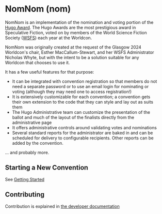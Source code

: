 # NomNom (nom)

NomNom is an implementation of the nomination and voting portion of the [Hugo Award](https://www.thehugoawards.org/). The Hugo Awards are the most prestigious award in Speculative Fiction, voted on by members of the World Science Fiction Society ([WSFS](https://wsfs.org)) each year at the Worldcon.

NomNom was originally created at the request of the Glasgow 2024 Worldcon's chair, Esther MacCallum-Stewart, and her WSFS Administrator Nicholas Whyte, but with the intent to be a solution suitable for any Worldcon that chooses to use it.

It has a few useful features for that purpose:

* It can be integrated with convention registration so that members do not need a separate password or to use an email login for nominating or voting (although they may need one to access registration!)
* It is extensively customizable for each convention; a convention gets their own extension to the code that they can style and lay out as suits them
* The Hugo Administrative team can customize the presentation of the ballot and much of the layout of the finalists directly from the administrative page
* It offers administrative controls around validating votes and nominations
* Several standard reports for the administrator are baked in and can be scheduled for delivery to configurable recipients. Other reports can be added by the convention.

... and probably more.

## Starting a New Convention

See [Getting Started](admin/getting_started.md)

## Contributing

Contribution is explained in [the developer documentation](dev/)
